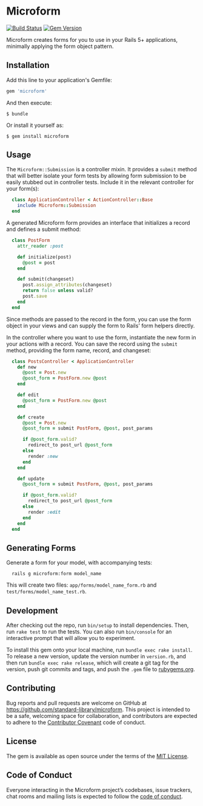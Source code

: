 # Microform

[![Build Status](https://travis-ci.org/standard-library/microform.svg?branch=master)](https://travis-ci.org/standard-library/microform)
[![Gem Version](https://badge.fury.io/rb/microform.svg)](https://badge.fury.io/rb/microform)

Microform creates forms for you to use in your Rails 5+ applications, minimally applying the form object pattern.

## Installation

Add this line to your application's Gemfile:

```ruby
gem 'microform'
```

And then execute:

    $ bundle

Or install it yourself as:

    $ gem install microform

## Usage

 The `Microform::Submission` is a controller mixin. It provides a `submit` method that will better isolate your form tests by allowing form submission to be easily stubbed out in controller tests. Include it in the relevant controller for your form(s):

```ruby
  class ApplicationController < ActionController::Base
    include Microform::Submission
  end
```

A generated Microform form provides an interface that initializes a record and defines a submit method:

```ruby
  class PostForm
    attr_reader :post

    def initialize(post)
      @post = post
    end

    def submit(changeset)
      post.assign_attributes(changeset)
      return false unless valid?
      post.save
    end
  end
  ```

Since methods are passed to the record in the form, you can use the form object in your views and can supply the form to Rails' form helpers directly.

In the controller where you want to use the form, instantiate the new form in your actions with a record. You can save the record using the `submit` method, providing the form name, record, and changeset:

```ruby
  class PostsController < ApplicationController
    def new
      @post = Post.new
      @post_form = PostForm.new @post
    end

    def edit
      @post_form = PostForm.new @post
    end

    def create
      @post = Post.new
      @post_form = submit PostForm, @post, post_params

      if @post_form.valid?
        redirect_to post_url @post_form
      else
        render :new
      end
    end

    def update
      @post_form = submit PostForm, @post, post_params

      if @post_form.valid?
        redirect_to post_url @post_form
      else
        render :edit
      end
    end
  end
```

## Generating Forms

Generate a form for your model, with accompanying tests:

```
  rails g microform:form model_name
```

This will create two files: `app/forms/model_name_form.rb` and `test/forms/model_name_test.rb`.

## Development

After checking out the repo, run `bin/setup` to install dependencies. Then, run `rake test` to run the tests. You can also run `bin/console` for an interactive prompt that will allow you to experiment.

To install this gem onto your local machine, run `bundle exec rake install`. To release a new version, update the version number in `version.rb`, and then run `bundle exec rake release`, which will create a git tag for the version, push git commits and tags, and push the `.gem` file to [rubygems.org](https://rubygems.org).

## Contributing

Bug reports and pull requests are welcome on GitHub at https://github.com/standard-library/microform. This project is intended to be a safe, welcoming space for collaboration, and contributors are expected to adhere to the [Contributor Covenant](http://contributor-covenant.org) code of conduct.

## License

The gem is available as open source under the terms of the [MIT License](http://opensource.org/licenses/MIT).

## Code of Conduct

Everyone interacting in the Microform project’s codebases, issue trackers, chat rooms and mailing lists is expected to follow the [code of conduct](https://github.com/[USERNAME]/microform/blob/master/CODE_OF_CONDUCT.md).
